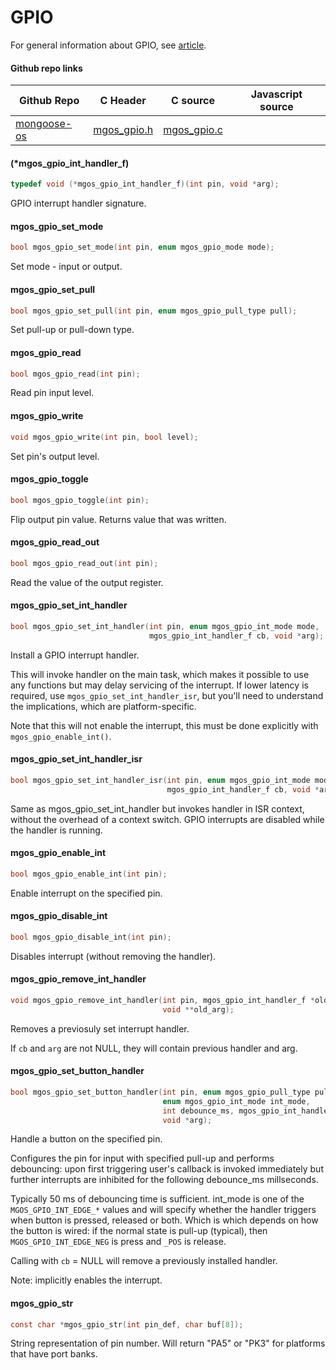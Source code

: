 
# GPIO

For general information about GPIO, see
[article](https://en.wikipedia.org/wiki/General-purpose_input/output).
 
#### Github repo links
| Github Repo | C Header | C source  | Javascript source |
| ----------- | -------- | --------  | ----------------- |
| [mongoose-os](https://github.com/cesanta/mongoose-os/tree/master/fw)  | [mgos_gpio.h](https://github.com/cesanta/mongoose-os/tree/master/fw/include/mgos_gpio.h) | [mgos_gpio.c](https://github.com/cesanta/mongoose-os/tree/master/fw/src/mgos_gpio.c) |          |

#### (*mgos_gpio_int_handler_f)

```c
typedef void (*mgos_gpio_int_handler_f)(int pin, void *arg);
```
 GPIO interrupt handler signature. 
#### mgos_gpio_set_mode

```c
bool mgos_gpio_set_mode(int pin, enum mgos_gpio_mode mode);
```
 Set mode - input or output. 
#### mgos_gpio_set_pull

```c
bool mgos_gpio_set_pull(int pin, enum mgos_gpio_pull_type pull);
```
 Set pull-up or pull-down type. 
#### mgos_gpio_read

```c
bool mgos_gpio_read(int pin);
```
 Read pin input level. 
#### mgos_gpio_write

```c
void mgos_gpio_write(int pin, bool level);
```
 Set pin's output level. 
#### mgos_gpio_toggle

```c
bool mgos_gpio_toggle(int pin);
```
 Flip output pin value. Returns value that was written. 
#### mgos_gpio_read_out

```c
bool mgos_gpio_read_out(int pin);
```
 Read the value of the output register. 
#### mgos_gpio_set_int_handler

```c
bool mgos_gpio_set_int_handler(int pin, enum mgos_gpio_int_mode mode,
                               mgos_gpio_int_handler_f cb, void *arg);
```

Install a GPIO interrupt handler.

This will invoke handler on the main task, which makes it possible to use
any functions but may delay servicing of the interrupt. If lower latency
is required, use `mgos_gpio_set_int_handler_isr`, but you'll need to
understand the implications, which are platform-specific.

Note that this will not enable the interrupt, this must be done explicitly
with `mgos_gpio_enable_int()`.
 
#### mgos_gpio_set_int_handler_isr

```c
bool mgos_gpio_set_int_handler_isr(int pin, enum mgos_gpio_int_mode mode,
                                   mgos_gpio_int_handler_f cb, void *arg);
```

Same as mgos_gpio_set_int_handler but invokes handler in ISR context,
without the overhead of a context switch. GPIO interrupts are disabled while
the handler is running.
 
#### mgos_gpio_enable_int

```c
bool mgos_gpio_enable_int(int pin);
```
 Enable interrupt on the specified pin. 
#### mgos_gpio_disable_int

```c
bool mgos_gpio_disable_int(int pin);
```
 Disables interrupt (without removing the handler). 
#### mgos_gpio_remove_int_handler

```c
void mgos_gpio_remove_int_handler(int pin, mgos_gpio_int_handler_f *old_cb,
                                  void **old_arg);
```

Removes a previosuly set interrupt handler.

If `cb` and `arg` are not NULL, they will contain previous handler and arg.
 
#### mgos_gpio_set_button_handler

```c
bool mgos_gpio_set_button_handler(int pin, enum mgos_gpio_pull_type pull_type,
                                  enum mgos_gpio_int_mode int_mode,
                                  int debounce_ms, mgos_gpio_int_handler_f cb,
                                  void *arg);
```

Handle a button on the specified pin.

Configures the pin for input with specified pull-up and performs debouncing:
upon first triggering user's callback is invoked immediately but further
interrupts are inhibited for the following debounce_ms millseconds.

Typically 50 ms of debouncing time is sufficient.
int_mode is one of the `MGOS_GPIO_INT_EDGE_*` values and will specify whether
the handler triggers when button is pressed, released or both.
Which is which depends on how the button is wired: if the normal state is
pull-up (typical), then `MGOS_GPIO_INT_EDGE_NEG` is press and
`_POS` is release.

Calling with `cb` = NULL will remove a previously installed handler.

Note: implicitly enables the interrupt.
 
#### mgos_gpio_str

```c
const char *mgos_gpio_str(int pin_def, char buf[8]);
```
 String representation of pin number.
Will return "PA5" or "PK3" for platforms that have port banks. 
